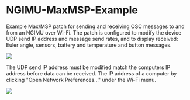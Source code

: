 NGIMU-MaxMSP-Example
====================

Example Max/MSP patch for sending and receiving OSC messages to and from an NGIMU over Wi-Fi.  The patch is configured to modify the device UDP send IP address and message send rates, and to display received: Euler angle, sensors, battery and temperature and button messages.

![](https://bytebucket.org/xiotechnologies/ngimu-maxmsp/raw/a96f696b7006b809b8b860314d0de8c4eae0af74/Screenshot.png)

The UDP send IP address must be modified match the computers IP address before data can be received.  The IP address of a computer by clicking "Open Network Preferences..." under the Wi-Fi menu.

![](https://bytebucket.org/xiotechnologies/ngimu-maxmsp/raw/e65a40938cd07c7e3ac3cd76fa0e1bf9734c1cdf/Network%20Preferences.png)